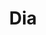 ---
title: "Dia"
url: /ciudad-autonoma-de-buenos-aires/dia-avenida-lope-de-vega/
shop: Supermarkt
---